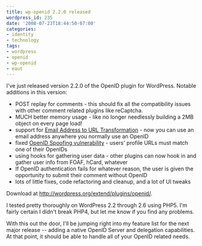```yaml
---
title: wp-openid 2.2.0 released
wordpress_id: 235
date: '2008-07-23T18:44:50-07:00'
categories:
- identity
- technology
tags:
- wordpress
- openid
- wp-openid
- eaut
---
```

I've just released version 2.2.0 of the OpenID plugin for WordPress.  Notable additions in this version:

 - POST replay for comments - this should fix all the compatibility issues with other comment related plugins like
 reCaptcha.
 - MUCH better memory usage - like no longer needlessly building a 2MB object on every page load!
 - support for [Email Address to URL Transformation](http://eaut.org) - now you can use an email address anywhere you
 normally use an OpenID
 - fixed [OpenID Spoofing vulnerability](http://plugins.trac.wordpress.org/ticket/702) - users' profile URLs must match
 one of their OpenIDs
 - using hooks for gathering user data - other plugins can now hook in and gather user info from FOAF, hCard, whatever
 - If OpenID authentication fails for whatever reason, the user is given the opportunity to submit their comment without
 OpenID
 - lots of little fixes, code refactoring and cleanup, and a lot of UI tweaks

Download at <http://wordpress.org/extend/plugins/openid/>.

I tested pretty thoroughly on WordPress 2.2 through 2.6 using PHP5.  I'm fairly certain I didn't break PHP4, but let me
know if you find any problems.

With this out the door, I'll be jumping right into my feature list for the next major release -- adding a native OpenID
Server and delegation capabilities.  At that point, it should be able to handle all of your OpenID related needs.
